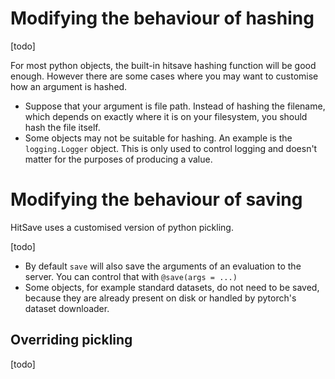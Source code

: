 
# Modifying the behaviour of hashing

[todo]

For most python objects, the built-in hitsave hashing function will be good enough. However there are some cases where you may want to customise how an argument is hashed.

- Suppose that your argument is file path. Instead of hashing the filename, which depends on exactly where it is on your filesystem, you should hash the file itself.
- Some objects may not be suitable for hashing. An example is the `logging.Logger` object. This is only used to control logging and doesn't matter for the purposes of producing a value.

# Modifying the behaviour of saving

HitSave uses a customised version of python pickling.

[todo]

- By default `save` will also save the arguments of an evaluation to the server. You can control that with `@save(args = ...)`
- Some objects, for example standard datasets, do not need to be saved, because they are already present on disk or handled by pytorch's dataset downloader.

## Overriding pickling

[todo]